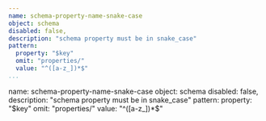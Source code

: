 ```yaml
---
name: schema-property-name-snake-case
object: schema
disabled: false,
description: "schema property must be in snake_case"
pattern:
  property: "$key"
  omit: "properties/"
  value: "^([a-z_])*$"       
...
```

name: schema-property-name-snake-case
object: schema
disabled: false,
description: "schema property must be in snake_case"
pattern:
  property: "$key"
  omit: "properties/"
  value: "^([a-z_])*$"  
